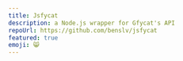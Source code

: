 ```yaml
---
title: Jsfycat
description: a Node.js wrapper for Gfycat's API
repoUrl: https://github.com/benslv/jsfycat
featured: true
emoji: 😸
---
```

